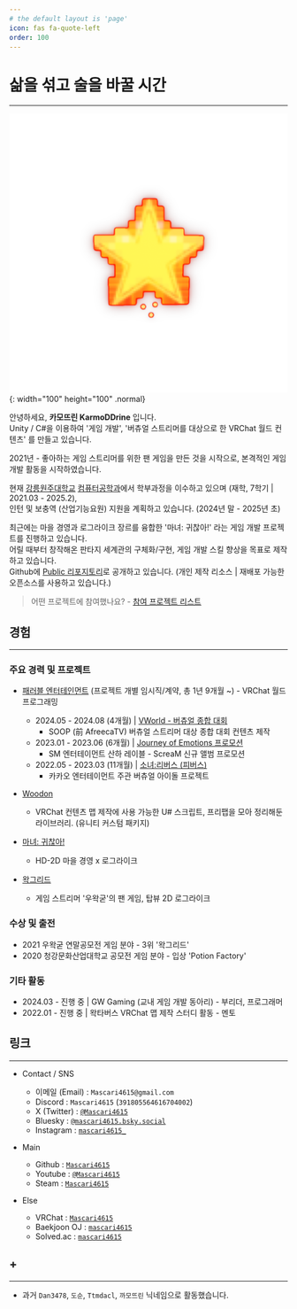 ```yaml
---
# the default layout is 'page'
icon: fas fa-quote-left
order: 100
---
```


# 삶을 섞고 술을 바꿀 시간

---

![Logo](/assets/img/profile/Star_Transparent.png){: width="100" height="100" .normal}

안녕하세요, **카모뜨린 KarmoDDrine** 입니다.  
Unity / C#을 이용하여 '게임 개발', '버츄얼 스트리머를 대상으로 한 VRChat 월드 컨텐츠' 를 만들고 있습니다.  

2021년 - 좋아하는 게임 스트리머를 위한 팬 게임을 만든 것을 시작으로, 본격적인 게임 개발 활동을 시작하였습니다.  

현재 [강릉원주대학교](https://www.gwnu.ac.kr/sites/kr/index.do) [컴퓨터공학과](https://gwnucs.gwnu.ac.kr/sites/gwnucs/index.do)에서 학부과정을 이수하고 있으며 (재학, 7학기 \| 2021.03 - 2025.2),  
인턴 및 보충역 (산업기능요원) 지원을 계획하고 있습니다. (2024년 말 - 2025년 초)  

최근에는 마을 경영과 로그라이크 장르를 융합한 '마녀: 귀찮아!' 라는 게임 개발 프로젝트를 진행하고 있습니다.  
어릴 때부터 창작해온 판타지 세계관의 구체화/구현, 게임 개발 스킬 향상을 목표로 제작하고 있습니다.  
Github에 [Public 리포지토리](https://github.com/Mascari4615/Witch-Mendokusai)로 공개하고 있습니다. (개인 제작 리소스 \| 재배포 가능한 오픈소스를 사용하고 있습니다.)  

> 어떤 프로젝트에 참여했나요? - [참여 프로젝트 리스트](/projects)

## 경험

---

### 주요 경력 및 프로젝트

- [패러블 엔터테인먼트](https://parable-asia.com/) (프로젝트 개별 임시직/계약, 총 1년 9개월 ~) - VRChat 월드 프로그래밍
  - 2024.05 - 2024.08 (4개월) \| [VWorld - 버츄얼 종합 대회](https://bj.afreecatv.com/vworld)
    - SOOP (前 AfreecaTV) 버츄얼 스트리머 대상 종합 대회 컨텐츠 제작
  - 2023.01 - 2023.06 (6개월) \| [Journey of Emotions 프로모션](https://youtu.be/VQxPKTFb0es)
    - SM 엔터테이먼트 산하 레이블 - ScreaM 신규 앨범 프로모션
  - 2022.05 - 2023.03 (11개월) \| [소녀:리버스 (피버스)](https://www.youtube.com/@girlsreverse)
    - 카카오 엔터테이먼트 주관 버츄얼 아이돌 프로젝트

- [Woodon](https://github.com/wrchat/Woodon)
  - VRChat 컨텐츠 맵 제작에 사용 가능한 U# 스크립트, 프리팹을 모아 정리해둔 라이브러리. (유니티 커스텀 패키지)

- [마녀: 귀찮아!](https://github.com/Mascari4615/Witch-Mendokusai)
  - HD-2D 마을 경영 x 로그라이크

- [왁그리드](https://github.com/Mascari4615/Wakgreed)
  - 게임 스트리머 '우왁굳'의 팬 게임, 탑뷰 2D 로그라이크

### 수상 및 출전

- 2021 우왁굳 연말공모전 게임 분야 - 3위 '왁그리드'
- 2020 청강문화산업대학교 공모전 게임 분야 - 입상 'Potion Factory'

### 기타 활동

- 2024.03 - 진행 중 \| GW Gaming (교내 게임 개발 동아리) - 부리더, 프로그래머
- 2022.01 - 진행 중 \| 왁타버스 VRChat 맵 제작 스터디 활동 - 멘토

## 링크

---

- Contact / SNS
  - 이메일 (Email) : `Mascari4615@gmail.com`
  - Discord : `Mascari4615` (`391805564616704002`)
  - X (Twitter) : [`@Mascari4615`](https://x.com/Mascari4615)
  - Bluesky : [`@mascari4615.bsky.social`](https://bsky.app/profile/mascari4615.bsky.social)
  - Instagram : [`mascari4615_`](https://www.instagram.com/mascari4615_/)

- Main
  - Github : [`Mascari4615`](https://github.com/Mascari4615)
  - Youtube : [`@Mascari4615`](https://www.youtube.com/@Mascari4615)
  - Steam : [`Mascari4615`](https://steamcommunity.com/id/Mascari4615)

- Else
  - VRChat : [`Mascari4615`](https://vrchat.com/home/user/usr_22099a07-e926-4751-85be-e5c9d528b28a)
  - Baekjoon OJ : [`mascari4615`](https://www.acmicpc.net/user/mascari4615)
  - Solved.ac : [`mascari4615`](https://solved.ac/profile/mascari4615)

## \+

---

- 과거 `Dan3478`, `도순`, `Ttmdacl`, `까모뜨린` 닉네임으로 활동했습니다.
